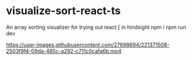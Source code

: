 # visualize-sort-react-ts
An array sorting visualizer for trying out react [ in hindsight 
npm i
npm run dev

https://user-images.githubusercontent.com/27698694/221371508-2503f9f4-09da-485c-a292-c711c0cafa6b.mp4

